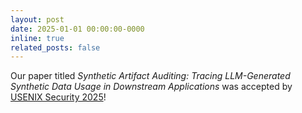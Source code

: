 ```yaml
---
layout: post
date: 2025-01-01 00:00:00-0000
inline: true
related_posts: false
---
```


Our paper titled *Synthetic Artifact Auditing: Tracing LLM-Generated Synthetic Data Usage in Downstream Applications* was accepted by [USENIX Security 2025](https://www.usenix.org/conference/usenixsecurity25/)!
